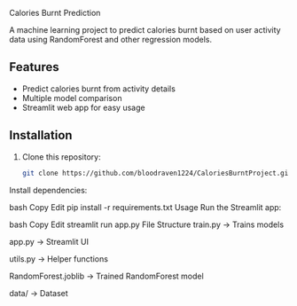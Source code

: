 Calories Burnt Prediction

A machine learning project to predict calories burnt based on user activity data using RandomForest and other regression models.

## Features
- Predict calories burnt from activity details
- Multiple model comparison
- Streamlit web app for easy usage

## Installation
1. Clone this repository:
   ```bash
   git clone https://github.com/bloodraven1224/CaloriesBurntProject.git
Install dependencies:

bash
Copy
Edit
pip install -r requirements.txt
Usage
Run the Streamlit app:

bash
Copy
Edit
streamlit run app.py
File Structure
train.py → Trains models

app.py → Streamlit UI

utils.py → Helper functions

RandomForest.joblib → Trained RandomForest model

data/ → Dataset
